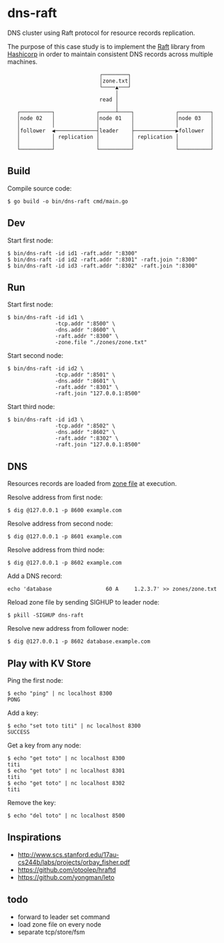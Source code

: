 # dns-raft

DNS cluster using Raft protocol for resource records replication.

The purpose of this case study is to implement the [Raft](https://raft.github.io/) library from [Hashicorp](https://github.com/hashicorp/raft) in order to maintain consistent DNS records across multiple machines.

```
                             ┌────────┐
                             │zone.txt│
                             └────▲───┘
                                  │
                             read │
                                  │
   ┌──────────┐             ┌─────┴────┐             ┌──────────┐
   │node 02   │             │node 01   │             │node 03   │
   │          │             │          │             │          │
   │follower  ◀─────────────┤leader    ├─────────────▶follower  │
   │          │ replication │          │ replication │          │
   │          │             │          │             │          │
   └──────────┘             └──────────┘             └──────────┘
```

## Build

Compile source code:
```
$ go build -o bin/dns-raft cmd/main.go
```

## Dev

Start first node:
```
$ bin/dns-raft -id id1 -raft.addr ":8300"
$ bin/dns-raft -id id2 -raft.addr ":8301" -raft.join ":8300"
$ bin/dns-raft -id id3 -raft.addr ":8302" -raft.join ":8300"
```

## Run

Start first node:
```
$ bin/dns-raft -id id1 \
               -tcp.addr ":8500" \
               -dns.addr ":8600" \
               -raft.addr ":8300" \
               -zone.file "./zones/zone.txt"
```

Start second node:
```
$ bin/dns-raft -id id2 \
               -tcp.addr ":8501" \
               -dns.addr ":8601" \
               -raft.addr ":8301" \
               -raft.join "127.0.0.1:8500"
```

Start third node:
```
$ bin/dns-raft -id id3 \
               -tcp.addr ":8502" \
               -dns.addr ":8602" \
               -raft.addr ":8302" \
               -raft.join "127.0.0.1:8500"
```

## DNS

Resources records are loaded from [zone file](zones/zone.txt) at execution.

Resolve address from first node:
```
$ dig @127.0.0.1 -p 8600 example.com
```

Resolve address from second node:
```
$ dig @127.0.0.1 -p 8601 example.com
```

Resolve address from third node:
```
$ dig @127.0.0.1 -p 8602 example.com
```

Add a DNS record:
```
echo 'database                 60 A     1.2.3.7' >> zones/zone.txt
```

Reload zone file by sending SIGHUP to leader node:
```
$ pkill -SIGHUP dns-raft
```

Resolve new address from follower node:
```
$ dig @127.0.0.1 -p 8602 database.example.com
```

## Play with KV Store

Ping the first node:
```
$ echo "ping" | nc localhost 8300
PONG
```

Add a key:
```
$ echo "set toto titi" | nc localhost 8300
SUCCESS
```

Get a key from any node:
```
$ echo "get toto" | nc localhost 8300
titi
$ echo "get toto" | nc localhost 8301
titi
$ echo "get toto" | nc localhost 8302
titi
```

Remove the key:
```
$ echo "del toto" | nc localhost 8500
```

## Inspirations

* http://www.scs.stanford.edu/17au-cs244b/labs/projects/orbay_fisher.pdf
* https://github.com/otoolep/hraftd
* https://github.com/yongman/leto

## todo

* forward to leader set command
* load zone file on every node
* separate tcp/store/fsm
